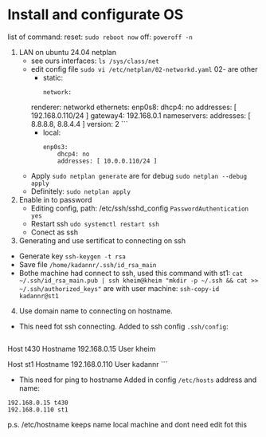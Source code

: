 # Install and configurate OS
list of command:
reset: `sudo reboot now`
off: `poweroff -n`

1. LAN on ubuntu 24.04 netplan
    * see ours interfaces: `ls /sys/class/net`
    * edit config file `sudo vi /etc/netplan/02-networkd.yaml` 02- are other
        * static:
            ```
            network:
        renderer: networkd
        ethernets:
            enp0s8:
                dhcp4: no
                addresses: [ 192.168.0.110/24 ]
                gateway4: 192.168.0.1
                nameservers:
                addresses: [ 8.8.8.8, 8.8.4.4 ]
        version: 2
            ```
        * local:
            ```
            enp0s3:
                dhcp4: no
                addresses: [ 10.0.0.110/24 ]
            ```
    * Apply `sudo netplan generate` are for debug `sudo netplan --debug apply`
    * Definitely: `sudo netplan apply`
2. Enable in to password
    * Editing config, path: /etc/ssh/sshd_config
        `PasswordAuthentication yes`
    * Restart ssh `udo systemctl restart ssh`
    * Conect as ssh
3. Generating and use sertificat to connecting on ssh
* Generate key `ssh-keygen -t rsa`
* Save file `/home/kadannr/.ssh/id_rsa_main`
* Bothe machine had connect to ssh, used this command with st1:
    `cat ~/.ssh/id_rsa_main.pub | ssh kheim@kheim "mkdir -p ~/.ssh && cat >> ~/.ssh/authorized_keys"`
    are with user machine: `ssh-copy-id kadannr@st1`

4. Use domain name to connecting on hostname. 
* This need fot ssh connecting. Added to ssh config `.ssh/config`:
    ```
Host t430
Hostname 192.168.0.15
User kheim

Host st1
Hostname 192.168.0.110
User kadannr
    ```
* This need for ping to hostname
Added in config `/etc/hosts` address and name:
```
192.168.0.15 t430
192.168.0.110 st1
```
p.s. /etc/hostname keeps name local machine and dont need edit fot this